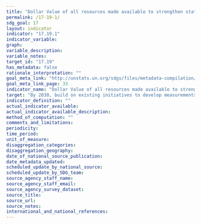 ```yaml
---
title: "Dollar Value of all resources made available to strengthen statistical capacity in developing countries"
permalink: /17-19-1/
sdg_goal: 17
layout: indicator
indicator: "17.19.1"
indicator_variable: 
graph: 
variable_description: 
variable_notes: 
target_id: "17.19"
has_metadata: false
rationale_interpretation: ""
goal_meta_link: "http://unstats.un.org/sdgs/files/metadata-compilation/Metadata-Goal-17.pdf"
goal_meta_link_page: 33
indicator_name: "Dollar Value of all resources made available to strengthen statistical capacity in developing countries"
target: "By 2030, build on existing initiatives to develop measurements of progress on sustainable development that complement gross domestic product, and support statistical capacity-building in developing countries."
indicator_definition: ""
actual_indicator_available: 
actual_indicator_available_description: 
method_of_computation: ""
comments_and_limitations: 
periodicity: 
time_period: 
unit_of_measure: 
disaggregation_categories: 
disaggregation_geography: 
date_of_national_source_publication: 
date_metadata_updated: 
scheduled_update_by_national_source: 
scheduled_update_by_SDG_team: 
source_agency_staff_name: 
source_agency_staff_email: 
source_agency_survey_dataset: 
source_title: 
source_url: 
source_notes: 
international_and_national_references: 
---
```


